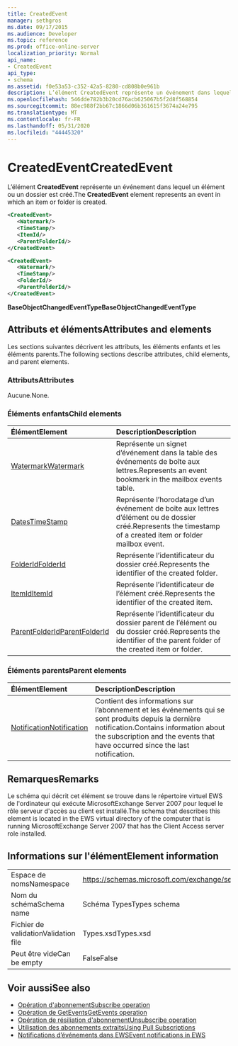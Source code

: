 ```yaml
---
title: CreatedEvent
manager: sethgros
ms.date: 09/17/2015
ms.audience: Developer
ms.topic: reference
ms.prod: office-online-server
localization_priority: Normal
api_name:
- CreatedEvent
api_type:
- schema
ms.assetid: f0e53a53-c352-42a5-8280-cd808b0e961b
description: L’élément CreatedEvent représente un événement dans lequel un élément ou un dossier est créé.
ms.openlocfilehash: 546dde782b3b20cd76acb625067b5f2d8f568854
ms.sourcegitcommit: 88ec988f2bb67c1866d06b361615f3674a24e795
ms.translationtype: MT
ms.contentlocale: fr-FR
ms.lasthandoff: 05/31/2020
ms.locfileid: "44445320"
---
```

# <a name="createdevent"></a><span data-ttu-id="03fda-103">CreatedEvent</span><span class="sxs-lookup"><span data-stu-id="03fda-103">CreatedEvent</span></span>

<span data-ttu-id="03fda-104">L’élément **CreatedEvent** représente un événement dans lequel un élément ou un dossier est créé.</span><span class="sxs-lookup"><span data-stu-id="03fda-104">The **CreatedEvent** element represents an event in which an item or folder is created.</span></span> 
  
```xml
<CreatedEvent>
   <Watermark/>
   <TimeStamp/>
   <ItemId/>
   <ParentFolderId/>
</CreatedEvent>
```

```xml
<CreatedEvent>
   <Watermark/>
   <TimeStamp/>
   <FolderId/>
   <ParentFolderId/>
</CreatedEvent>
```

<span data-ttu-id="03fda-105">**BaseObjectChangedEventType**</span><span class="sxs-lookup"><span data-stu-id="03fda-105">**BaseObjectChangedEventType**</span></span>

## <a name="attributes-and-elements"></a><span data-ttu-id="03fda-106">Attributs et éléments</span><span class="sxs-lookup"><span data-stu-id="03fda-106">Attributes and elements</span></span>

<span data-ttu-id="03fda-107">Les sections suivantes décrivent les attributs, les éléments enfants et les éléments parents.</span><span class="sxs-lookup"><span data-stu-id="03fda-107">The following sections describe attributes, child elements, and parent elements.</span></span>
  
### <a name="attributes"></a><span data-ttu-id="03fda-108">Attributs</span><span class="sxs-lookup"><span data-stu-id="03fda-108">Attributes</span></span>

<span data-ttu-id="03fda-109">Aucune.</span><span class="sxs-lookup"><span data-stu-id="03fda-109">None.</span></span>
  
### <a name="child-elements"></a><span data-ttu-id="03fda-110">Éléments enfants</span><span class="sxs-lookup"><span data-stu-id="03fda-110">Child elements</span></span>

|<span data-ttu-id="03fda-111">**Élément**</span><span class="sxs-lookup"><span data-stu-id="03fda-111">**Element**</span></span>|<span data-ttu-id="03fda-112">**Description**</span><span class="sxs-lookup"><span data-stu-id="03fda-112">**Description**</span></span>|
|:-----|:-----|
|[<span data-ttu-id="03fda-113">Watermark</span><span class="sxs-lookup"><span data-stu-id="03fda-113">Watermark</span></span>](watermark.md) <br/> |<span data-ttu-id="03fda-114">Représente un signet d’événement dans la table des événements de boîte aux lettres.</span><span class="sxs-lookup"><span data-stu-id="03fda-114">Represents an event bookmark in the mailbox events table.</span></span>  <br/> |
|[<span data-ttu-id="03fda-115">Dates</span><span class="sxs-lookup"><span data-stu-id="03fda-115">TimeStamp</span></span>](timestamp.md) <br/> |<span data-ttu-id="03fda-116">Représente l’horodatage d’un événement de boîte aux lettres d’élément ou de dossier créé.</span><span class="sxs-lookup"><span data-stu-id="03fda-116">Represents the timestamp of a created item or folder mailbox event.</span></span>  <br/> |
|[<span data-ttu-id="03fda-117">FolderId</span><span class="sxs-lookup"><span data-stu-id="03fda-117">FolderId</span></span>](folderid.md) <br/> |<span data-ttu-id="03fda-118">Représente l’identificateur du dossier créé.</span><span class="sxs-lookup"><span data-stu-id="03fda-118">Represents the identifier of the created folder.</span></span>  <br/> |
|[<span data-ttu-id="03fda-119">ItemId</span><span class="sxs-lookup"><span data-stu-id="03fda-119">ItemId</span></span>](itemid.md) <br/> |<span data-ttu-id="03fda-120">Représente l’identificateur de l’élément créé.</span><span class="sxs-lookup"><span data-stu-id="03fda-120">Represents the identifier of the created item.</span></span>  <br/> |
|[<span data-ttu-id="03fda-121">ParentFolderId</span><span class="sxs-lookup"><span data-stu-id="03fda-121">ParentFolderId</span></span>](parentfolderid.md) <br/> |<span data-ttu-id="03fda-122">Représente l’identificateur du dossier parent de l’élément ou du dossier créé.</span><span class="sxs-lookup"><span data-stu-id="03fda-122">Represents the identifier of the parent folder of the created item or folder.</span></span>  <br/> |
   
### <a name="parent-elements"></a><span data-ttu-id="03fda-123">Éléments parents</span><span class="sxs-lookup"><span data-stu-id="03fda-123">Parent elements</span></span>

|<span data-ttu-id="03fda-124">**Élément**</span><span class="sxs-lookup"><span data-stu-id="03fda-124">**Element**</span></span>|<span data-ttu-id="03fda-125">**Description**</span><span class="sxs-lookup"><span data-stu-id="03fda-125">**Description**</span></span>|
|:-----|:-----|
|[<span data-ttu-id="03fda-126">Notification</span><span class="sxs-lookup"><span data-stu-id="03fda-126">Notification</span></span>](notification-ex15websvcsotherref.md) <br/> |<span data-ttu-id="03fda-127">Contient des informations sur l’abonnement et les événements qui se sont produits depuis la dernière notification.</span><span class="sxs-lookup"><span data-stu-id="03fda-127">Contains information about the subscription and the events that have occurred since the last notification.</span></span>  <br/> |
   
## <a name="remarks"></a><span data-ttu-id="03fda-128">Remarques</span><span class="sxs-lookup"><span data-stu-id="03fda-128">Remarks</span></span>

<span data-ttu-id="03fda-129">Le schéma qui décrit cet élément se trouve dans le répertoire virtuel EWS de l'ordinateur qui exécute MicrosoftExchange Server 2007 pour lequel le rôle serveur d'accès au client est installé.</span><span class="sxs-lookup"><span data-stu-id="03fda-129">The schema that describes this element is located in the EWS virtual directory of the computer that is running MicrosoftExchange Server 2007 that has the Client Access server role installed.</span></span>
  
## <a name="element-information"></a><span data-ttu-id="03fda-130">Informations sur l'élément</span><span class="sxs-lookup"><span data-stu-id="03fda-130">Element information</span></span>

|||
|:-----|:-----|
|<span data-ttu-id="03fda-131">Espace de noms</span><span class="sxs-lookup"><span data-stu-id="03fda-131">Namespace</span></span>  <br/> |https://schemas.microsoft.com/exchange/services/2006/types  <br/> |
|<span data-ttu-id="03fda-132">Nom du schéma</span><span class="sxs-lookup"><span data-stu-id="03fda-132">Schema name</span></span>  <br/> |<span data-ttu-id="03fda-133">Schéma Types</span><span class="sxs-lookup"><span data-stu-id="03fda-133">Types schema</span></span>  <br/> |
|<span data-ttu-id="03fda-134">Fichier de validation</span><span class="sxs-lookup"><span data-stu-id="03fda-134">Validation file</span></span>  <br/> |<span data-ttu-id="03fda-135">Types.xsd</span><span class="sxs-lookup"><span data-stu-id="03fda-135">Types.xsd</span></span>  <br/> |
|<span data-ttu-id="03fda-136">Peut être vide</span><span class="sxs-lookup"><span data-stu-id="03fda-136">Can be empty</span></span>  <br/> |<span data-ttu-id="03fda-137">False</span><span class="sxs-lookup"><span data-stu-id="03fda-137">False</span></span>  <br/> |
   
## <a name="see-also"></a><span data-ttu-id="03fda-138">Voir aussi</span><span class="sxs-lookup"><span data-stu-id="03fda-138">See also</span></span>

- [<span data-ttu-id="03fda-139">Opération d'abonnement</span><span class="sxs-lookup"><span data-stu-id="03fda-139">Subscribe operation</span></span>](subscribe-operation.md)  
- [<span data-ttu-id="03fda-140">Opération de GetEvents</span><span class="sxs-lookup"><span data-stu-id="03fda-140">GetEvents operation</span></span>](getevents-operation.md)  
- [<span data-ttu-id="03fda-141">Opération de résiliation d'abonnement</span><span class="sxs-lookup"><span data-stu-id="03fda-141">Unsubscribe operation</span></span>](unsubscribe-operation.md)
- [<span data-ttu-id="03fda-142">Utilisation des abonnements extraits</span><span class="sxs-lookup"><span data-stu-id="03fda-142">Using Pull Subscriptions</span></span>](https://msdn.microsoft.com/library/f956bc0e-2b25-4613-966b-54c65456897c%28Office.15%29.aspx) 
- [<span data-ttu-id="03fda-143">Notifications d’événements dans EWS</span><span class="sxs-lookup"><span data-stu-id="03fda-143">Event notifications in EWS</span></span>](https://msdn.microsoft.com/library/4fd4b351-d35c-4ccc-9ed9-878932ab9d50%28Office.15%29.aspx)


